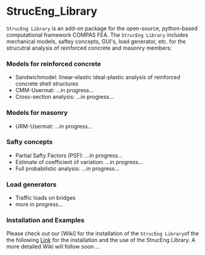 # StrucEng_Library

`StrucEng Library` is an add-on package for the open-source, python-based computational framework COMPAS FEA. The `StrucEng Library` includes mechanical models, saftey concepts, GUI's, load generator, etc. for the strucutral analysis of reinforced concrete and masonry members:

### Models for reinforced concrete
* Sandwichmodel: linear-elastic ideal-plastic analysis of reinforced concrete shell structures 
* CMM-Usermat: ...in progress...
* Cross-section analysis: ...in progress...

### Models for masonry
* URM-Usermat: ...in progress...

### Safty concepts
* Partial Safty Factors (PSF): ...in progress...
* Estimate of coefficient of variation: ...in progress...
* Full probabilistic analysis: ...in progress...

### Load generators
* Traffic loads on bridges
* more in progress...

### Installation and Examples
Please check out our [Wiki] for the installation of  the `StrucEng Library`of the the following [Link](https://github.com/kfmResearch-NumericsTeam/StrucEng_Library/blob/main/Sandwichmodel/Example/Tutorial.pdf) for the installation and the use of the StrucEng Library. A more detailed Wiki will follow soon ...

